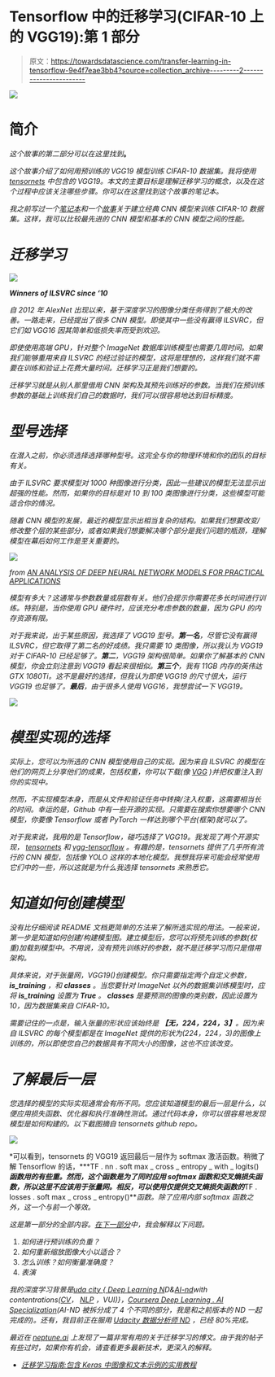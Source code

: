 # Tensorflow 中的迁移学习(CIFAR-10 上的 VGG19):第 1 部分

> 原文：<https://towardsdatascience.com/transfer-learning-in-tensorflow-9e4f7eae3bb4?source=collection_archive---------2----------------------->

![](img/ec0a53dfcd671ca2341e6e0112e07242.png)

# **简介**

*这个故事的第二部分可以在这里找到*[](/transfer-learning-in-tensorflow-5d2b6ad495cb)**。**

*这个故事介绍了如何用预训练的 VGG19 模型训练 CIFAR-10 数据集。我将使用 [tensornets](https://github.com/taehoonlee/tensornets) 中包含的 VGG19。本文的主要目标是理解迁移学习的概念，以及在这个过程中应该关注哪些步骤。你可以在这里找到这个故事的笔记本。*

*我之前写过一个[笔记本](https://github.com/deep-diver/CIFAR10-img-classification-tensorflow)和一个[故事](https://medium.com/@parkchansung/cifar-10-image-classification-in-tensorflow-5b501f7dc77c)关于建立经典 CNN 模型来训练 CIFAR-10 数据集。这样，我可以比较最先进的 CNN 模型和基本的 CNN 模型之间的性能。*

# ***迁移学习***

*![](img/fa35a7f20b2e5660cae3cea405aa6281.png)*

***Winners of ILSVRC since ‘10***

*自 2012 年 AlexNet 出现以来，基于深度学习的图像分类任务得到了极大的改善。一路走来，已经提出了很多 CNN 模型。即使其中一些没有赢得 ILSVRC，但它们如 VGG16 因其简单和低损失率而受到欢迎。*

*即使使用高端 GPU，针对整个 ImageNet 数据库训练模型也需要几周时间。如果我们能够重用来自 ILSVRC 的经过验证的模型，这将是理想的，这样我们就不需要在训练和验证上花费大量时间。迁移学习正是我们想要的。*

*迁移学习就是从别人那里借用 CNN 架构及其预先训练好的参数。当我们在预训练参数的基础上训练我们自己的数据时，我们可以很容易地达到目标精度。*

# *型号选择*

*在潜入之前，你必须选择选择哪种型号。这完全与你的物理环境和你的团队的目标有关。*

*由于 ILSVRC 要求模型对 1000 种图像进行分类，因此一些建议的模型无法显示出超强的性能。然而，如果你的目标是对 10 到 100 类图像进行分类，这些模型可能适合你的情况。*

*随着 CNN 模型的发展，最近的模型显示出相当复杂的结构。如果我们想要改变/修改整个层的某些部分，或者如果我们想要解决哪个部分是我们问题的瓶颈，理解模型在幕后如何工作是至关重要的。*

*![](img/6318bbfccfbce02be69364b1d3d60161.png)*

*from [AN ANALYSIS OF DEEP NEURAL NETWORK MODELS FOR PRACTICAL APPLICATIONS](https://arxiv.org/abs/1605.07678)*

*模型有多大？这通常与参数数量或层数有关。他们会提示你需要花多长时间进行训练。特别是，当你使用 GPU 硬件时，应该充分考虑参数的数量，因为 GPU 的内存资源有限。*

*对于我来说，出于某些原因，我选择了 VGG19 型号。**第一名**，尽管它没有赢得 ILSVRC，但它取得了第二名的好成绩。我只需要 10 类图像，所以我认为 VGG19 对于 CIFAR-10 已经足够了。**第二**，VGG19 架构很简单。如果你了解基本的 CNN 模型，你会立刻注意到 VGG19 看起来很相似。**第三个**，我有 11GB 内存的英伟达 GTX 1080Ti。这不是最好的选择，但我认为即使 VGG19 的尺寸很大，运行 VGG19 也足够了。**最后**，由于很多人使用 VGG16，我想尝试一下 VGG19。*

*![](img/a1bded4074c3cd8ccd871a0c405441e1.png)*

# *模型实现的选择*

*实际上，您可以为所选的 CNN 模型使用自己的实现。因为来自 ILSVRC 的模型在他们的网页上分享他们的成果，包括权重，你可以下载(像 [VGG](http://www.robots.ox.ac.uk/~vgg/research/very_deep/) )并把权重注入到你的实现中。*

*然而，不实现模型本身，而是从文件和验证任务中转换/注入权重，这需要相当长的时间。幸运的是，Github 中有一些开源的实现。只需要在搜索你想要哪个 CNN 模型，你要像 Tensorflow 或者 PyTorch 一样达到哪个平台(框架)就可以了。*

*对于我来说，我用的是 Tensorflow，碰巧选择了 VGG19。我发现了两个开源实现， [tensornets](https://github.com/taehoonlee/tensornets) 和 [vgg-tensorflow](https://github.com/machrisaa/tensorflow-vgg) 。有趣的是，tensornets 提供了几乎所有流行的 CNN 模型，包括像 YOLO 这样的本地化模型。我想我将来可能会经常使用它们中的一些，所以这就是为什么我选择 tensornets 来熟悉它。*

# *知道如何创建模型*

*没有比仔细阅读 README 文档更简单的方法来了解所选实现的用法。一般来说，第一步是知道如何创建/构建模型图。建立模型后，您可以将预先训练的参数(权重)加载到模型中。不用说，没有预先训练好的参数，就不是迁移学习而只是借用架构。*

*具体来说，对于张量网，VGG19()创建模型。你只需要指定两个自定义参数， ***is_training*** ，和 ***classes*** 。当您要针对 ImageNet 以外的数据集训练模型时，应将 ***is_training*** 设置为 ***True*** 。 ***classes*** 是要预测的图像的类别数，因此设置为 10，因为数据集来自 CIFAR-10。*

*需要记住的一点是，输入张量的形状应该始终是 ***【无，224，224，3】***。因为来自 ILSVRC 的每个模型都是在 ImageNet 提供的形状为(224，224，3)的图像上训练的，所以即使您自己的数据具有不同大小的图像，这也不应该改变。*

# *了解最后一层*

*您选择的模型的实际实现通常会有所不同。您应该知道模型的最后一层是什么，以便应用损失函数、优化器和执行准确性测试。通过代码本身，你可以很容易地发现模型是如何构建的。以下截图摘自 tensornets github repo。*

*![](img/89fbcaf364d4a7850c90d7e7c9de0f64.png)*

*可以看到，tensornets 的 VGG19 返回最后一层作为 softmax 激活函数。稍微了解 Tensorflow 的话，***TF . nn . soft max _ cross _ entropy _ with _ logits()***函数用的有些重。然而，这个函数是为了同时应用 softmax 函数和交叉熵损失函数，所以这里不应该用于张量网。相反，可以使用仅提供交叉熵损失函数的***TF . losses . soft max _ cross _ entropy()***函数。除了应用内部 softmax 函数之外，这一个与前一个等效。*

*这是第一部分的全部内容。[在下一部分](/transfer-learning-in-tensorflow-5d2b6ad495cb)中，我会解释以下问题。*

1.  *如何进行预训练的负重？*
2.  *如何重新缩放图像大小以适合？*
3.  *怎么训练？如何衡量准确度？*
4.  *表演*

*我的深度学习背景是[uda city { Deep Learning N](https://www.udacity.com/course/deep-learning-nanodegree--nd101)D&[AI-nd](https://www.udacity.com/course/ai-artificial-intelligence-nanodegree--nd898)with contentrations([CV](https://www.udacity.com/course/computer-vision-nanodegree--nd891)， [NLP](https://www.udacity.com/course/natural-language-processing-nanodegree--nd892) ，VUI)}，[Coursera Deep Learning . AI Specialization](https://www.coursera.org/specializations/deep-learning)(AI-ND 被拆分成了 4 个不同的部分，我是和之前版本的 ND 一起完成的)。还有，我目前正在服用 [Udacity 数据分析师 ND](https://www.udacity.com/course/data-analyst-nanodegree--nd002) ，已经 80%完成。*

*最近在 [neptune.ai](https://neptune.ai/) 上发现了一篇非常有用的关于迁移学习的博文。由于我的帖子有些过时，如果你有机会，请查看更多最新技术，更深入的解释。*

*   *[迁移学习指南:包含 Keras 中图像和文本示例的实用教程](https://neptune.ai/blog/transfer-learning-guide-examples-for-images-and-text-in-keras)*